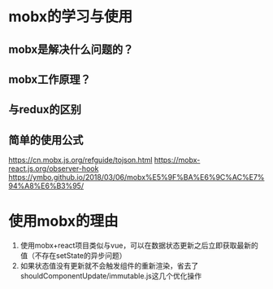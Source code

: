 # mobx的学习与使用

## mobx是解决什么问题的？

## mobx工作原理？

## 与redux的区别

## 简单的使用公式



https://cn.mobx.js.org/refguide/tojson.html
https://mobx-react.js.org/observer-hook
https://ymbo.github.io/2018/03/06/mobx%E5%9F%BA%E6%9C%AC%E7%94%A8%E6%B3%95/

# 使用mobx的理由

1. 使用mobx+react项目类似与vue，可以在数据状态更新之后立即获取最新的值（不存在setState的异步问题）
2. 如果状态值没有更新就不会触发组件的重新渲染，省去了shouldComponentUpdate/immutable.js这几个优化操作